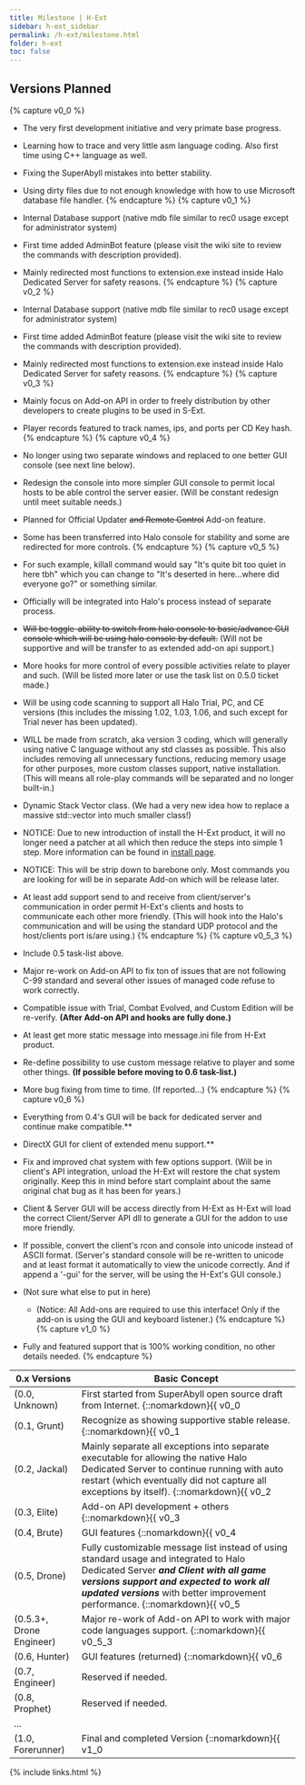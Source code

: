 ```yaml
---
title: Milestone | H-Ext
sidebar: h-ext_sidebar
permalink: /h-ext/milestone.html
folder: h-ext
toc: false
---
```


## Versions Planned

{% capture v0_0 %}
* The very first development initiative and very primate base progress.
* Learning how to trace and very little asm language coding. Also first time using C++ language as well.
* Fixing the SuperAbyll  mistakes into better stability.
* Using dirty files due to not enough knowledge with how to use Microsoft database file handler.
{% endcapture %}
{% capture v0_1 %}
* Internal Database support (native mdb file similar to rec0 usage except for administrator system)
* First time added AdminBot feature (please visit the wiki site to review the commands with description provided).
* Mainly redirected most functions to extension.exe instead inside Halo Dedicated Server for safety reasons.
{% endcapture %}
{% capture v0_2 %}
* Internal Database support (native mdb file similar to rec0 usage except for administrator system)
* First time added AdminBot feature (please visit the wiki site to review the commands with description provided).
* Mainly redirected most functions to extension.exe instead inside Halo Dedicated Server for safety reasons.
{% endcapture %}
{% capture v0_3 %}
* Mainly focus on Add-on API in order to freely distribution by other developers to create plugins to be used in S-Ext.
* Player records featured to track names, ips, and ports per CD Key hash.
{% endcapture %}
{% capture v0_4 %}
* No longer using two separate windows and replaced to one better GUI console (see next line below). 
* Redesign the console into more simpler GUI console to permit local hosts to be able control the server easier. (Will be constant redesign until meet suitable needs.)
* Planned for Official Updater ~~and Remote Control~~ Add-on feature.
* Some has been transferred into Halo console for stability and some are redirected for more controls.
{% endcapture %}
{% capture v0_5 %}
* For such example, killall command would say "It's quite bit too quiet in here tbh" which you can change to "It's deserted in here...where did everyone go?" or something similar.
* Officially will be integrated into Halo's process instead of separate process.
* ~~Will be toggle-ability to switch from halo console to basic/advance GUI console which will be using halo console by default.~~ (Will not be supportive and will be transfer to as extended add-on api support.)
* More hooks for more control of every possible activities relate to player and such. (Will be listed more later or use the task list on 0.5.0 ticket made.)
* Will be using code scanning to support all Halo Trial, PC, and CE versions (this includes the missing 1.02, 1.03, 1.06, and such except for Trial never has been updated).
* WILL be made from scratch, aka version 3 coding, which will generally using native C language without any std classes as possible. This also includes removing all unnecessary functions, reducing memory usage for other purposes, more custom classes support, native installation. (This will means all role-play commands will be separated and no longer built-in.)
* Dynamic Stack Vector class. (We had a very new idea how to replace a massive std::vector into much smaller class!) 
* NOTICE: Due to new introduction of install the H-Ext product, it will no longer need a patcher at all which then reduce the steps into simple 1 step. More information can be found in [install page](/h-ext/install.html).
* NOTICE: This will be strip down to barebone only. Most commands you are looking for will be in separate Add-on which will be release later.
* At least add support send to and receive from client/server's communication in order permit H-Ext's clients and hosts to communicate each other more friendly. (This will hook into the Halo's communication and will be using the standard UDP protocol and the host/clients port is/are using.)
{% endcapture %}
{% capture v0_5_3 %}
* Include 0.5 task-list above.
* Major re-work on Add-on API to fix ton of issues that are not following C-99 standard and several other issues of managed code refuse to work correctly.
* Compatible issue with Trial, Combat Evolved, and Custom Edition will be re-verify. **(After Add-on API and hooks are fully done.)**
* At least get more static message into message.ini file from H-Ext product.
* Re-define possibility to use custom message relative to player and some other things. **(If possible before moving to 0.6 task-list.)**
* More bug fixing from time to time. (If reported...)
{% endcapture %}
{% capture v0_6 %}
* Everything from 0.4's GUI will be back for dedicated server and continue make compatible.**
* DirectX GUI for client of extended menu support.**
* Fix and improved chat system with few options support. (Will be in client's API integration, unload the H-Ext will restore the chat system originally. Keep this in mind before start complaint about the same original chat bug as it has been for years.)
* Client & Server GUI will be access directly from H-Ext as H-Ext will load the correct Client/Server API dll to generate a GUI for the addon to use more friendly.
* If possible, convert the client's rcon and console into unicode instead of ASCII format. (Server's standard console will be re-written to unicode and at least format it automatically to view the unicode correctly. And if append a '-gui' for the server, will be using the H-Ext's GUI console.)
* (Not sure what else to put in here)

  * (Notice: All Add-ons are required to use this interface! Only if the add-on is using the GUI and keyboard listener.)
{% endcapture %}
{% capture v1_0 %}
* Fully and featured support that is 100% working condition, no other details needed.
{% endcapture %}

| 0.x Versions | Basic Concept |
| --- | --- |
| (0.0, Unknown) | First started from SuperAbyll open source draft from Internet. {::nomarkdown}{{ v0_0 | markdownify | strip_newlines }}{:/} |
| (0.1, Grunt) | Recognize as showing supportive stable release. {::nomarkdown}{{ v0_1 | markdownify | strip_newlines }}{:/} |
| (0.2, Jackal) | Mainly separate all exceptions into separate executable for allowing the native Halo Dedicated Server to continue running with auto restart (which eventually did not capture all exceptions by itself). {::nomarkdown}{{ v0_2 | markdownify | strip_newlines }}{:/} |
| (0.3, Elite) | Add-on API development + others {::nomarkdown}{{ v0_3 | markdownify | strip_newlines }}{:/} |
| (0.4, Brute) | GUI features {::nomarkdown}{{ v0_4 | markdownify | strip_newlines }}{:/} |
| (0.5, Drone) | Fully customizable message list instead of using standard usage and integrated to Halo Dedicated Server ***and Client with all game versions support and expected to work all updated versions*** with better improvement performance. {::nomarkdown}{{ v0_5 | markdownify | strip_newlines }}{:/} |
| (0.5.3+, Drone Engineer) | Major re-work of Add-on API to work with major code languages support. {::nomarkdown}{{ v0_5_3 | markdownify | strip_newlines }}{:/} |
| (0.6, Hunter) | GUI features (returned) {::nomarkdown}{{ v0_6 | markdownify | strip_newlines }}{:/} |
| (0.7, Engineer) | Reserved if needed. |
| (0.8, Prophet) | Reserved if needed. |
| ... | |
| (1.0, Forerunner) | Final and completed Version {::nomarkdown}{{ v1_0 | markdownify | strip_newlines }}{:/} |

{% include links.html %}
